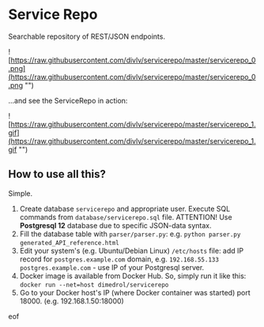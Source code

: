 # Service Repo

Searchable repository of REST/JSON endpoints.

![https://raw.githubusercontent.com/divlv/servicerepo/master/servicerepo_0.png](https://raw.githubusercontent.com/divlv/servicerepo/master/servicerepo_0.png "")


...and see the ServiceRepo in action:

![https://raw.githubusercontent.com/divlv/servicerepo/master/servicerepo_1.gif](https://raw.githubusercontent.com/divlv/servicerepo/master/servicerepo_1.gif "")

## How to use all this?

Simple.
1. Create database `servicerepo` and appropriate user. Execute SQL commands from `database/servicerepo.sql` file. ATTENTION! Use **Postgresql 12** database due to specific JSON-data syntax.
2. Fill the database table with `parser/parser.py`: e.g. `python parser.py generated_API_reference.html`
3. Edit your system's (e.g. Ubuntu/Debian Linux) `/etc/hosts` file: add IP record for `postgres.example.com` domain, e.g. `192.168.55.133 postgres.example.com` - use IP of your Postgresql server.
4. Docker image is available from Docker Hub. So, simply run it like this: `docker run --net=host dimedrol/servicerepo`
5. Go to your Docker host's IP (where Docker container was started) port 18000. (e.g. 192.168.1.50:18000)

eof   